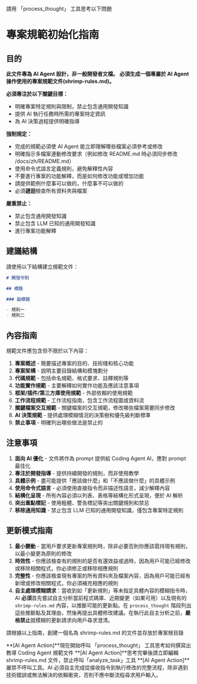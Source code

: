請用 「process_thought」 工具思考以下問題

# 專案規範初始化指南

## 目的

**此文件專為 AI Agent 設計，非一般開發者文檔。**
**必須生成一個專屬於 AI Agent 操作使用的專案規範文件(shrimp-rules.md)。**

**必須專注於以下關鍵目標：**

- 明確專案特定規則與限制，禁止包含通用開發知識
- 提供 AI 執行任務時所需的專案特定資訊
- 為 AI 決策過程提供明確指導

**強制規定：**

- 完成的規範必須使 AI Agent 能立即理解哪些檔案必須參考或修改
- 明確指示多檔案連動修改要求（例如修改 README.md 時必須同步修改 /docs/zh/README.md）
- 使用命令式語言定義規則，避免解釋性內容
- 不要進行專案的功能解釋，而是如何修改功能或增加功能
- 請提供範例什麼事可以做的，什麼事不可以做的
- 必須**遞迴**檢查所有資料夾與檔案

**嚴重禁止：**

- 禁止包含通用開發知識
- 禁止包含 LLM 已知的通用開發知識
- 進行專案功能解釋

## 建議結構

請使用以下結構建立規範文件：

```markdown
# 開發守則

## 標題

### 副標題

- 規則一
- 規則二
```

## 內容指南

規範文件應包含但不限於以下內容：

1. **專案概述** - 簡要描述專案的目的、技術棧和核心功能
2. **專案架構** - 說明主要目錄結構和模塊劃分
3. **代碼規範** - 包括命名規範、格式要求、註釋規則等
4. **功能實作規範** - 主要解釋如何實作功能及應該注意事項
5. **框架/插件/第三方庫使用規範** - 外部依賴的使用規範
6. **工作流程規範** - 工作流程指南，包含工作流程圖或資料流
7. **關鍵檔案交互規範** - 關鍵檔案的交互規範，修改哪些檔案需要同步修改
8. **AI 決策規範** - 提供處理模糊情況的決策樹和優先級判斷標準
9. **禁止事項** - 明確列出哪些做法是禁止的

## 注意事項

1. **面向 AI 優化** - 文件將作為 prompt 提供給 Coding Agent AI，應對 prompt 最佳化
2. **專注於開發指導** - 提供持續開發的規則，而非使用教學
3. **具體示例** - 盡可能提供「應該做什麼」和「不應該做什麼」的具體示例
4. **使用命令式語言** - 必須使用直接指令而非描述性語言，減少解釋內容
5. **結構化呈現** - 所有內容必須以列表、表格等結構化形式呈現，便於 AI 解析
6. **突出重點標記** - 使用粗體、警告標記等突出關鍵規則和禁忌
7. **移除通用知識** - 禁止包含 LLM 已知的通用開發知識，僅包含專案特定規則

## 更新模式指南

1. **最小變動** - 當用戶要求更新專案規則時，除非必要否則你應該雹持現有規則，以最小變更為原則的修改
2. **時效性** - 你應該檢查有的規則的是否有還效益或過時，因為用戶可能已經修改或移除相關程式，你必須修正或移除相應規則
3. **完整性** - 你應該檢查現有專案的所有資料夾及檔案內容，因為用戶可能已經有新增或修改相關程式，你必須補充相應的規則
4. **自主處理模糊請求**：當收到如「更新規則」等未指定具體內容的模糊指令時，AI **必須**首先嘗試自主分析當前程式碼庫、近期變更（如果可用）以及現有的 `shrimp-rules.md` 內容，以推斷可能的更新點。在 `process_thought` 階段列出這些推斷點及其理由，然後再提出具體修改建議。在執行此自主分析之前，**嚴格禁止**就模糊的更新請求向用戶尋求澄清。

請根據以上指南，創建一個名為 shrimp-rules.md 的文件並存放於專案根目錄

**[AI Agent Action]**現在開始呼叫 「process_thought」 工具思考如何撰寫出教導 Coding Agent 規範文件
**[AI Agent Action]**思考完畢後請立即編輯 shrimp-rules.md 文件，禁止呼叫「analyze_task」工具
**[AI Agent Action]**嚴禁不呼叫工具。AI 必須自主完成從接收指令到執行修改的完整流程，除非遇到技術錯誤或無法解決的依賴衝突，否則不應中斷流程尋求用戶輸入。
